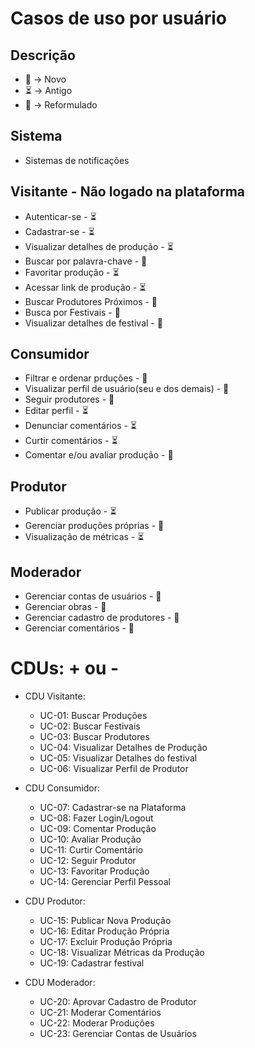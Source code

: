 # Casos de uso por usuário

## Descrição

- 💫 -> Novo
- ⏳ -> Antigo
- 🔁 -> Reformulado

## Sistema

- Sistemas de notificações

## Visitante - Não logado na plataforma

- Autenticar-se - ⏳
- Cadastrar-se - ⏳
- Visualizar detalhes de produção - ⏳
- Buscar por palavra-chave - 🔁
- Favoritar produção - ⏳
- Acessar link de produção - ⏳
- Buscar Produtores Próximos - 💫
- Busca por Festivais - 💫
- Visualizar detalhes de festival - 💫

## Consumidor

- Filtrar e ordenar prduções - 💫
- Visualizar perfil de usuário(seu e dos demais) - 💫
- Seguir produtores - 💫
- Editar perfil - ⏳
- Denunciar comentários - ⏳
- Curtir comentários - ⏳
- Comentar e/ou avaliar produção - 🔁

## Produtor

- Publicar produção - ⏳
- Gerenciar produções próprias - 🔁
- Visualização de métricas - ⏳

## Moderador

- Gerenciar contas de usuários - 🔁
- Gerenciar obras - 🔁
- Gerenciar cadastro de produtores - 🔁
- Gerenciar comentários - 🔁

# CDUs: + ou -

- CDU Visitante:
    - UC-01: Buscar Produções
    - UC-02: Buscar Festivais
    - UC-03: Buscar Produtores
    - UC-04: Visualizar Detalhes de Produção
    - UC-05: Visualizar Detalhes do festival
    - UC-06: Visualizar Perfil de Produtor

- CDU Consumidor:
    - UC-07: Cadastrar-se na Plataforma
    - UC-08: Fazer Login/Logout
    - UC-09: Comentar Produção
    - UC-10: Avaliar Produção
    - UC-11: Curtir Comentário
    - UC-12: Seguir Produtor
    - UC-13: Favoritar Produção
    - UC-14: Gerenciar Perfil Pessoal

- CDU Produtor:
    - UC-15: Publicar Nova Produção
    - UC-16: Editar Produção Própria
    - UC-17: Excluir Produção Própria
    - UC-18: Visualizar Métricas da Produção
    - UC-19: Cadastrar festival

- CDU Moderador:
    - UC-20: Aprovar Cadastro de Produtor
    - UC-21: Moderar Comentários
    - UC-22: Moderar Produções
    - UC-23: Gerenciar Contas de Usuários
